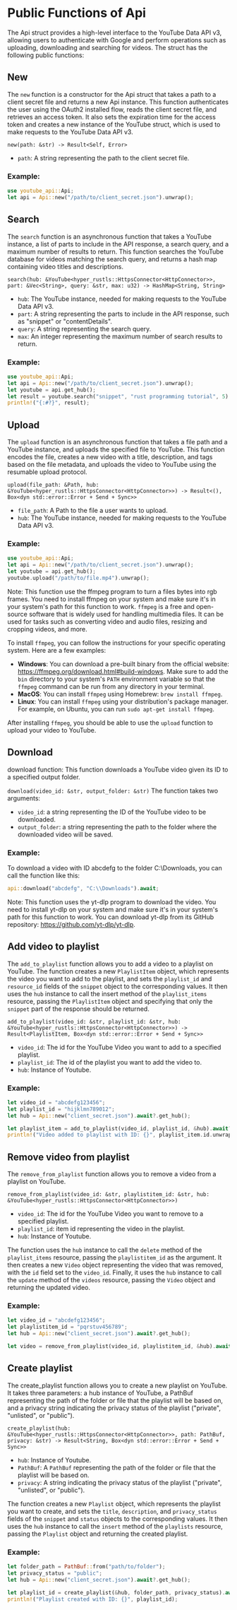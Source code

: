 


# Public Functions of Api
The Api struct provides a high-level interface to the YouTube Data API v3, allowing users to authenticate with Google and perform operations such as uploading, downloading and searching for videos. The struct has the following public functions:

##  New
The `new` function is a constructor for the Api struct that takes a path to a client secret file and returns a new Api instance. This function authenticates the user using the OAuth2 installed flow, reads the client secret file, and retrieves an access token. It also sets the expiration time for the access token and creates a new instance of the YouTube struct, which is used to make requests to the YouTube Data API v3.

`new(path: &str) -> Result<Self, Error>`

- `path`: A string representing the path to the client secret file.

### Example:
```rust
use youtube_api::Api;
let api = Api::new("/path/to/client_secret.json").unwrap();
```

## Search
The `search` function is an asynchronous function that takes a YouTube instance, a list of parts to include in the API response, a search query, and a maximum number of results to return. This function searches the YouTube database for videos matching the search query, and returns a hash map containing video titles and descriptions.

`search(hub: &YouTube<hyper_rustls::HttpsConnector<HttpConnector>>, part: &Vec<String>, query: &str, max: u32) -> HashMap<String, String>`

- `hub`: The YouTube instance, needed for making requests to the YouTube Data API v3.
- `part`: A string representing the parts to include in the API response, such as "snippet" or "contentDetails".
- `query`: A string representing the search query.
- `max`: An integer representing the maximum number of search results to return.
### Example:
```rust
use youtube_api::Api;
let api = Api::new("/path/to/client_secret.json").unwrap();
let youtube = api.get_hub();
let result = youtube.search("snippet", "rust programming tutorial", 5).unwrap();
println!("{:#?}", result);
```
## Upload
The `upload` function is an asynchronous function that takes a file path and a YouTube instance, and uploads the specified file to YouTube. This function encodes the file, creates a new video with a title, description, and tags based on the file metadata, and uploads the video to YouTube using the resumable upload protocol.

`upload(file_path: &Path, hub: &YouTube<hyper_rustls::HttpsConnector<HttpConnector>>) -> Result<(), Box<dyn std::error::Error + Send + Sync>>`

- `file_path`: A Path to the file a user wants to upload.
- `hub`: The YouTube instance, needed for making requests to the YouTube Data API v3.
### Example:
```rust
use youtube_api::Api;
let api = Api::new("/path/to/client_secret.json").unwrap();
let youtube = api.get_hub();
youtube.upload("/path/to/file.mp4").unwrap();
```
Note: This function use the ffmpeg program to turn a files bytes into rgb frames. You need to install ffmpeg on your system and make sure it's in your system's path for this function to work.
`ffmpeg` is a free and open-source software that is widely used for handling multimedia files. It can be used for tasks such as converting video and audio files, resizing and cropping videos, and more.

To install `ffmpeg`, you can follow the instructions for your specific operating system. Here are a few examples:

- **Windows**: You can download a pre-built binary from the official website: https://ffmpeg.org/download.html#build-windows. Make sure to add the `bin` directory to your system's `PATH` environment variable so that the `ffmpeg` command can be run from any directory in your terminal.
- **MacOS**: You can install `ffmpeg` using Homebrew: `brew install ffmpeg`.
- **Linux**: You can install `ffmpeg` using your distribution's package manager. For example, on Ubuntu, you can run `sudo apt-get install ffmpeg`.

After installing `ffmpeg`, you should be able to use the `upload` function to upload your video to YouTube.

## Download
download function: This function downloads a YouTube video given its ID to a specified output folder. 

`download(video_id: &str, output_folder: &str)`
The function takes two arguments:

- `video_id`: a string representing the ID of the YouTube video to be downloaded.
- `output_folder`: a string representing the path to the folder where the downloaded video will be saved.

### Example: 
To download a video with ID abcdefg to the folder C:\Downloads, you can call the function like this:

```rust
api::download("abcdefg", "C:\\Downloads").await;
```

Note: This function uses the yt-dlp program to download the video. You need to install yt-dlp on your system and make sure it's in your system's path for this function to work. You can download yt-dlp from its GitHub repository: https://github.com/yt-dlp/yt-dlp.

## Add video to playlist
The `add_to_playlist` function allows you to add a video to a playlist on YouTube. The function creates a new `PlaylistItem` object, which represents the video you want to add to the playlist, and sets the `playlist_id` and `resource_id` fields of the `snippet` object to the corresponding values. It then uses the `hub` instance to call the insert method of the `playlist_items` resource, passing the `PlaylistItem` object and specifying that only the `snippet` part of the response should be returned.

`add_to_playlist(video_id: &str, playlist_id: &str, hub: &YouTube<hyper_rustls::HttpsConnector<HttpConnector>>) -> Result<PlaylistItem, Box<dyn std::error::Error + Send + Sync>>`

- `video_id`: The id for the YouTube Video you want to add to a specified playlist.
- `playlist_id`: The id of the playlist you want to add the video to.
- `hub`: Instance of Youtube.
### Example: 
```rust
let video_id = "abcdefg123456";
let playlist_id = "hijklmn789012";
let hub = Api::new("client_secret.json").await?.get_hub();

let playlist_item = add_to_playlist(video_id, playlist_id, &hub).await?;
println!("Video added to playlist with ID: {}", playlist_item.id.unwrap());
```
## Remove video from playlist
The `remove_from_playlist` function allows you to remove a video from a playlist on YouTube. 

`remove_from_playlist(video_id: &str, playlistitem_id: &str, hub: &YouTube<hyper_rustls::HttpsConnector<HttpConnector>>)`

- `video_id`: The id for the YouTube Video you want to remove to a specified playlist.
- `playlist_id`: item id representing the video in the playlist.
- `hub`: Instance of Youtube.

The function uses the `hub` instance to call the `delete` method of the `playlist_items` resource, passing the `playlistitem_id` as the argument. It then creates a new `Video` object representing the video that was removed, with the `id` field set to the `video_id`. Finally, it uses the `hub` instance to call the `update` method of the `videos` resource, passing the `Video` object and returning the updated video.
### Example: 
```rust
let video_id = "abcdefg123456";
let playlistitem_id = "pqrstuv456789";
let hub = Api::new("client_secret.json").await?.get_hub();

let video = remove_from_playlist(video_id, playlistitem_id, &hub).await?;
```

## Create playlist
The create_playlist function allows you to create a new playlist on YouTube. It takes three parameters: a hub instance of YouTube, a PathBuf representing the path of the folder or file that the playlist will be based on, and a privacy string indicating the privacy status of the playlist ("private", "unlisted", or "public").

`create_playlist(hub: &YouTube<hyper_rustls::HttpsConnector<HttpConnector>>, path: PathBuf, privacy: &str) -> Result<String, Box<dyn std::error::Error + Send + Sync>>`
- `hub`: Instance of Youtube.
- `PathBuf`: A `PathBuf` representing the path of the folder or file that the playlist will be based on.
- `privacy`: A string indicating the privacy status of the playlist ("private", "unlisted", or "public").


The function creates a new `Playlist` object, which represents the playlist you want to create, and sets the `title`, `description`, and `privacy_status` fields of the `snippet` and `status` objects to the corresponding values. It then uses the `hub` instance to call the `insert` method of the `playlists` resource, passing the `Playlist` object and returning the created playlist.
### Example: 
```rust
let folder_path = PathBuf::from("path/to/folder");
let privacy_status = "public";
let hub = Api::new("client_secret.json").await?.get_hub();

let playlist_id = create_playlist(&hub, folder_path, privacy_status).await?;
println!("Playlist created with ID: {}", playlist_id);
```